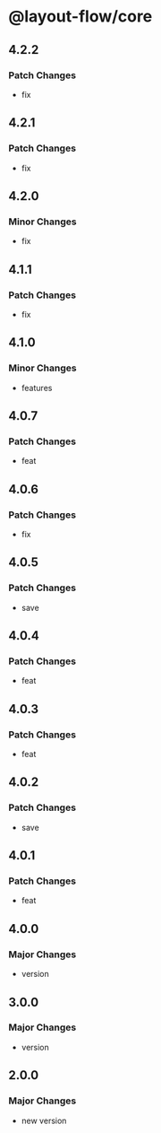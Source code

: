 # @layout-flow/core

## 4.2.2

### Patch Changes

- fix

## 4.2.1

### Patch Changes

- fix

## 4.2.0

### Minor Changes

- fix

## 4.1.1

### Patch Changes

- fix

## 4.1.0

### Minor Changes

- features

## 4.0.7

### Patch Changes

- feat

## 4.0.6

### Patch Changes

- fix

## 4.0.5

### Patch Changes

- save

## 4.0.4

### Patch Changes

- feat

## 4.0.3

### Patch Changes

- feat

## 4.0.2

### Patch Changes

- save

## 4.0.1

### Patch Changes

- feat

## 4.0.0

### Major Changes

- version

## 3.0.0

### Major Changes

- version

## 2.0.0

### Major Changes

- new version
